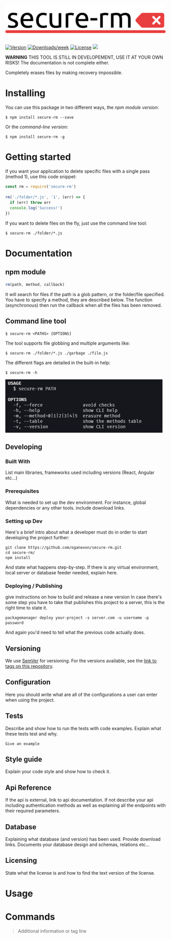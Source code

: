 ![Logo of the project](./assets/secure-rm.png)

[![Version](https://img.shields.io/npm/v/secure-rm.svg)](https://npmjs.org/package/secure-rm)
[![Downloads/week](https://img.shields.io/npm/dw/secure-rm.svg)](https://npmjs.org/package/secure-rm)
[![License](https://img.shields.io/npm/l/secure-rm.svg)](https://github.com/MaelAcier/secure-rm/blob/master/package.json)
[![](https://img.shields.io/badge/status-STILL_IN_BETA-red.svg)]()

**WARNING** THIS TOOL IS STILL IN DEVELOPEMENT, USE IT AT YOUR OWN RISKS!
The documentation is not complete either.

Completely erases files by making recovery impossible.

# Installing

You can use this package in two different ways, the _npm module version_:

```shell
$ npm install secure-rm --save
```

Or the _command-line version_:

```shell
$ npm install secure-rm -g
```

# Getting started

If you want your application to delete specific files with a single pass (method 1), use this code snippet:
```javascript
const rm = require('secure-rm')

rm('./folder/*.js', '1', (err) => {
  if (err) throw err
  console.log('Success!')
})
```

If you want to delete files on the fly, just use the command line tool:
```shell
$ secure-rm ./folder/*.js
```

# Documentation

## npm module 

```javascript
rm(path, method, callback)
```
It will search for files if the path is a glob pattern, or the folder/file specified.
You have to specify a method, they are described below.
The function (asynchronous) then run the callback when all the files has been removed.

## Command line tool

```shell
$ secure-rm <PATHS> [OPTIONS]
```
The tool supports file globbing and multiple arguments like:
```shell
$ secure-rm ./folder/*.js ./garbage ./file.js
```
The different flags are detailed in the built-in help:
```shell
$ secure-rm -h
```
![Built-in help](./assets/help.png)

## Developing

### Built With
List main libraries, frameworks used including versions (React, Angular etc...)

### Prerequisites
What is needed to set up the dev environment. For instance, global dependencies or any other tools. include download links.


### Setting up Dev

Here's a brief intro about what a developer must do in order to start developing
the project further:

```shell
git clone https://github.com/oganexon/secure-rm.git
cd secure-rm/
npm install
```

And state what happens step-by-step. If there is any virtual environment, local server or database feeder needed, explain here.

### Deploying / Publishing
give instructions on how to build and release a new version
In case there's some step you have to take that publishes this project to a
server, this is the right time to state it.

```shell
packagemanager deploy your-project -s server.com -u username -p password
```

And again you'd need to tell what the previous code actually does.

## Versioning

We use [SemVer](http://semver.org/) for versioning. For the versions available, see the [link to tags on this repository](/tags).


## Configuration

Here you should write what are all of the configurations a user can enter when
using the project.

## Tests

Describe and show how to run the tests with code examples.
Explain what these tests test and why.

```shell
Give an example
```

## Style guide

Explain your code style and show how to check it.

## Api Reference

If the api is external, link to api documentation. If not describe your api including authentication methods as well as explaining all the endpoints with their required parameters.


## Database

Explaining what database (and version) has been used. Provide download links.
Documents your database design and schemas, relations etc... 

## Licensing

State what the license is and how to find the text version of the license.

# Usage

# Commands

> Additional information or tag line

